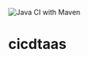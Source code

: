 ![Java CI with Maven](https://github.com/saanaraw/cicdtaas/workflows/Java%20CI%20with%20Maven/badge.svg)
# cicdtaas
